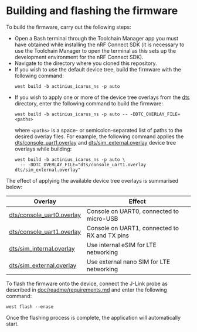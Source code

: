 # Building and flashing the firmware

To build the firmware, carry out the following steps:

- Open a Bash terminal through the Toolchain Manager app you must have obtained
  while installing the nRF Connect SDK (it is necessary to use the Toolchain
  Manager to open the terminal as this sets up the development environment for
  the nRF Connect SDK).
- Navigate to the directory where you cloned this repository.
- If you wish to use the default device tree, build the firmware with the
  following command:
  ```
  west build -b actinius_icarus_ns -p auto
  ```
- If you wish to apply one or more of the device tree overlays from the [dts](../../dts)
  directory, enter the following command to build the firmware:
  ```
  west build -b actinius_icarus_ns -p auto -- -DDTC_OVERLAY_FILE=<paths>
  ```
  where `<paths>` is a space- or semicolon-separated list of paths to the
  desired overlay files. For example, the following command applies the
  [dts/console\_uart1.overlay](../../dts/console_uart1.overlay) and
  [dts/sim\_external.overlay](../../dts/sim_external.overlay) device tree
  overlays while building:
  ```
  west build -b actinius_icarus_ns -p auto \
    -- -DDTC_OVERLAY_FILE="dts/console_uart1.overlay dts/sim_external.overlay"
  ```

The effect of applying the available device tree overlays is summarised below:

| **Overlay**                                                   | **Effect**                                    |
| ------------------------------------------------------------- | --------------------------------------------- |
| [dts/console\_uart0.overlay](../../dts/console_uart0.overlay) | Console on UART0, connected to micro-USB      |
| [dts/console\_uart1.overlay](../../dts/console_uart1.overlay) | Console on UART1, connected to RX and TX pins |
| [dts/sim\_internal.overlay](../../dts/sim_internal.overlay)   | Use internal eSIM for LTE networking          |
| [dts/sim\_external.overlay](../../dts/sim_external.overlay)   | Use external nano SIM for LTE networking      |

To flash the firmware onto the device, connect the J-Link probe as described in
[doc/readme/requirements.md](requirements.md) and enter the following command:
```
west flash --erase
```

Once the flashing process is complete, the application will automatically start.
